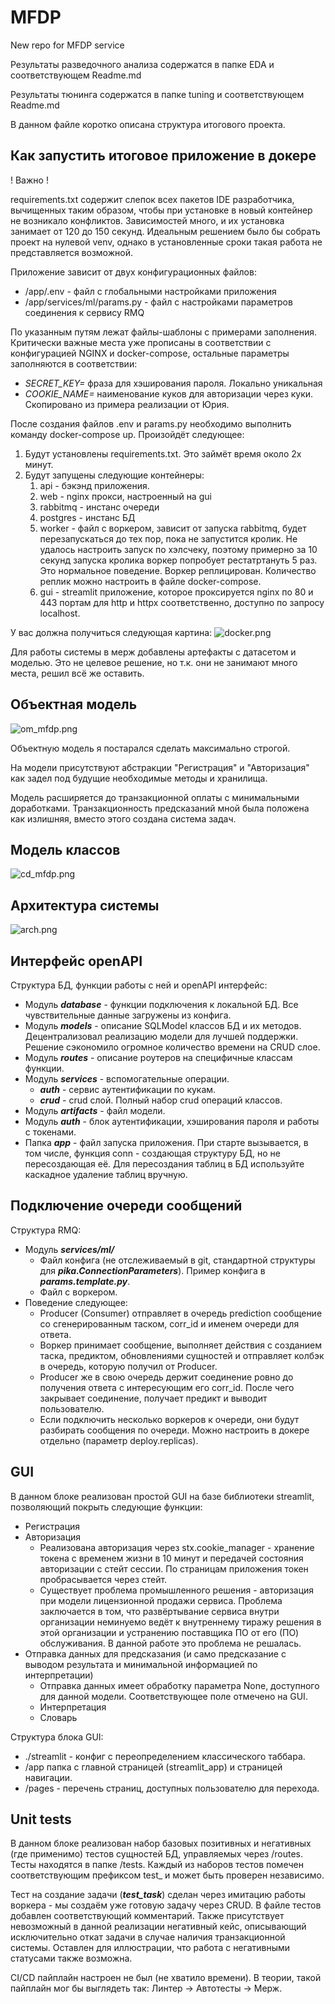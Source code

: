 # MFDP
New repo for MFDP service

Результаты разведочного анализа содержатся в папке EDA и соответствующем Readme.md

Результаты тюнинга содержатся в папке tuning и соответствующем Readme.md

В данном файле коротко описана структура итогового проекта.

## Как запустить итоговое приложение в докере
! Важно !

requirements.txt содержит слепок всех пакетов IDE разработчика, вычищенных таким образом, чтобы при установке в новый контейнер не возникало конфликтов. Зависимостей много, и их установка занимает от 120 до 150 секунд. Идеальным решением было бы собрать проект на нулевой venv, однако в установленные сроки такая работа не представляется возможной.

Приложение зависит от двух конфигурационных файлов:
* /app/.env - файл с глобальными настройками приложения
* /app/services/ml/params.py - файл с настройками параметров соединения к сервису RMQ

По указанным путям лежат файлы-шаблоны с примерами заполнения. Критически важные места уже прописаны в соответствии с конфигурацией NGINX и docker-compose, остальные параметры заполняются в соответствии:
* _SECRET_KEY=_ фраза для хэширования пароля. Локально уникальная
* _COOKIE_NAME=_ наименование куков для авторизации через куки. Скопировано из примера реализации от Юрия.

После создания файлов .env и params.py необходимо выполнить команду docker-compose up. Произойдёт следующее:
1. Будут установлены requirements.txt. Это займёт время около 2х минут.
2. Будут запущены следующие контейнеры:
   1. api - бэкэнд приложения.
   2. web - nginx прокси, настроенный на gui
   3. rabbitmq - инстанс очереди
   4. postgres - инстанс БД
   5. worker - файл с воркером, зависит от запуска rabbitmq, будет перезапускаться до тех пор, пока не запустится кролик. Не удалось настроить запуск по хэлсчеку, поэтому примерно за 10 секунд запуска кролика воркер попробует рестатртануть 5 раз. Это нормальное поведение. Воркер реплицирован. Количество реплик можно настроить в файле docker-compose.
   6. gui - streamlit приложение, которое проксируется nginx по 80 и 443 портам для http и httpx соответственно, доступно по запросу localhost.

У вас должна получиться следующая картина:
![docker.png](images%2Fdocker.png)

Для работы системы в мерж добавлены артефакты с датасетом и моделью. Это не целевое решение, но т.к. они не занимают много места, решил всё же оставить.


## Объектная модель

![om_mfdp.png](images%2Fom_mfdp.png)

Объектную модель я постарался сделать максимально строгой. 

На модели присутствуют абстракции "Регистрация" и "Авторизация" как задел под будущие необходимые методы и хранилища.

Модель расширяется до транзакционной оплаты с минимальными доработками. Транзакционность предсказаний мной была положена как излишняя, вместо этого создана система задач.

## Модель классов
![cd_mfdp.png](images%2Fcd_mfdp.png)

## Архитектура системы
![arch.png](images%2Farch.png)

## Интерфейс openAPI

Структура БД, функции работы с ней и openAPI интерфейс:
* Модуль **_database_** - функции подключения к локальной БД. Все чувствительные данные загружены из конфига. 
* Модуль **_models_** - описание SQLModel классов БД и их методов. Децентрализовал реализацию модели для лучшей поддержки. Решение сэкономило огромное количество времени на CRUD слое.
* Модуль **_routes_** - описание роутеров на специфичные классам функции. 
* Модуль **_services_** - вспомогательные операции.
  * **_auth_** - сервис аутентификации по кукам.
  * **_crud_** - crud слой. Полный набор crud операций классов.
* Модуль **_artifacts_** - файл модели.
* Модуль **_auth_** - блок аутентификации, хэширования пароля и работы с токенами.
* Папка **_app_** - файл запуска приложения. При старте вызывается, в том числе, функция conn - создающая структуру БД, но не пересоздающая её. Для пересоздания таблиц в БД используйте каскадное удаление таблиц вручную.

## Подключение очереди сообщений
Структура RMQ:
* Модуль **_services/ml/_**
  * Файл конфига (не отслеживаемый в git, стандартной структуры для **_pika.ConnectionParameters_**). Пример конфига в **_params.template.py_**.
  * Файл с воркером.
* Поведение следующее:
  * Producer (Consumer) отправляет в очередь prediction сообщение со сгенерированным таском, corr_id и именем очереди для ответа.
  * Воркер принимает сообщение, выполняет действия с созданием таска, предиктом, обновлениями сущностей и отправляет колбэк в очередь, которую получил от Producer.
  * Producer же в свою очередь держит соединение ровно до получения ответа с интересующим его corr_id. После чего закрывает соединение, получает предикт и выводит пользователю.
  * Если подключить несколько воркеров к очереди, они будут разбирать сообщения по очереди. Можно настроить в докере отдельно (параметр deploy.replicas).

## GUI
В данном блоке реализован простой GUI на базе библиотеки streamlit, позволяющий покрыть следующие функции:
* Регистрация
* Авторизация
  * Реализована авторизация через stx.cookie_manager - хранение токена с временем жизни в 10 минут и передачей состояния авторизации с стейт сессии. По страницам приложения токен пробрасывается через стейт.
  * Существует проблема промышленного решения - авторизация при модели лицензионной продажи сервиса. Проблема заключается в том, что развёртывание сервиса внутри организации неминуемо ведёт к внутреннему тиражу решения в этой организации и устранению поставщика ПО от его (ПО) обслуживания. В данной работе это проблема не решалась.
* Отправка данных для предсказания (и само предсказание с выводом результата и минимальной информацией по интерпретации)
  * Отправка данных имеет обработку параметра None, доступного для данной модели. Соответствующее поле отмечено на GUI.
  * Интерпретация
  * Словарь

Структура блока GUI:
* ./streamlit - конфиг с переопределением классического таббара.
* /app папка с главной страницей (streamlit_app) и страницей навигации.
* /pages - перечень страниц, доступных пользователю для перехода.

## Unit tests
В данном блоке реализован набор базовых позитивных и негативных (где применимо) тестов сущностей БД, управляемых через /routes. Тесты находятся в папке /tests.
Каждый из наборов тестов помечен соответствующим префиксом test_ и может быть проверен независимо.

Тест на создание задачи (**_test_task_**) сделан через имитацию работы воркера - мы создаём уже готовую задачу через CRUD. В файле тестов добавлен соответствующий комментарий. Также присутствует невозможный в данной реализации негативный кейс, описывающий исключительно откат задачи в случае наличия транзакционной системы. Оставлен для иллюстрации, что работа с негативными статусами также возможна.

CI/CD пайплайн настроен не был (не хватило времени). В теории, такой пайплайн мог бы выглядеть так: Линтер -> Автотесты -> Мерж. 
